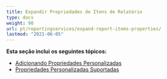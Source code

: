 ```yaml
---
title: Expandir Propriedades de Itens de Relatório
type: docs
weight: 90
url: pt/reportingservices/expand-report-items-properties/
lastmod: "2021-06-05"
---
```


**Esta seção inclui os seguintes tópicos:**

- [Adicionando Propriedades Personalizadas](/pdf/reportingservices/adding-custom-properties/)
- [Propriedades Personalizadas Suportadas](/pdf/reportingservices/custom-properties-supported/)